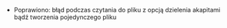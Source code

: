 - Poprawiono: błąd podczas czytania do pliku z opcją dzielenia akapitami bądź tworzenia pojedynczego pliku